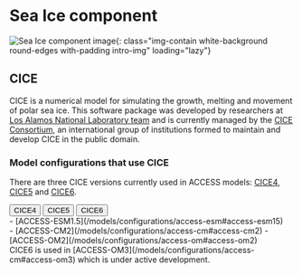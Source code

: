 #  Sea Ice component 

![Sea Ice component image](/assets/component-logos/component-maps/sea-ice-component-map.png){: class="img-contain white-background round-edges with-padding intro-img" loading="lazy"}

## CICE
CICE is a numerical model for simulating the growth, melting and movement of polar sea ice. This software package was developed by researchers at [Los Alamos National Laboratory team](https://www.lanl.gov) and is currently managed by the [CICE Consortium](https://github.com/CICE-Consortium/About-Us/wiki), an international group of institutions formed to maintain and develop CICE in the public domain.

### Model configurations that use CICE
There are three CICE versions currently used in ACCESS models:
[CICE4](https://github.com/CICE-Consortium/CICE-svn-trunk/tree/svn/tags/release-4.1),  
[CICE5](https://github.com/CICE-Consortium/CICE-svn-trunk) and [CICE6](https://github.com/CICE-Consortium/CICE).
<!-- Tab labels -->
<div class="tabLabels" label="CICE-versions">
    <button id="cice4">CICE4</button>
    <button id="cice5">CICE5</button>
    <button id="cice6">CICE6</button>
</div>
<div tabcontentfor="cice4" markdown>
- [ACCESS-ESM1.5](/models/configurations/access-esm#access-esm15)
</div>
<div tabcontentfor="cice5" markdown>
- [ACCESS-CM2](/models/configurations/access-cm#access-cm2)
- [ACCESS-OM2](/models/configurations/access-om#access-om2)
</div>
<div tabcontentfor="cice6" markdown>
CICE6 is used in [ACCESS-OM3](/models/configurations/access-cm#access-om3) which is under active development.
</div>
